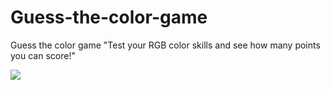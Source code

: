 # Guess-the-color-game
Guess the color game
"Test your RGB color skills and see how many points you can score!"

![](https://github.com/Dimah02/Guess-the-color-game/assets/105394518/323483c3-18d4-491e-875a-7cc51b000973)
